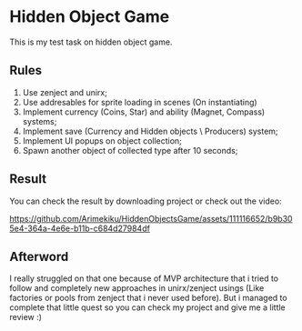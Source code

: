 # Hidden Object Game
This is my test task on hidden object game.
## Rules
1. Use zenject and unirx;
2. Use addresables for sprite loading in scenes (On instantiating)
3. Implement currency (Coins, Star) and ability (Magnet, Compass) systems;
4. Implement save (Currency and Hidden objects \ Producers) system;
5. Implement UI popups on object collection;
6. Spawn another object of collected type after 10 seconds;

## Result
You can check the result by downloading project or check out the video:


https://github.com/Arimekiku/HiddenObjectsGame/assets/111116652/b9b305e4-364a-4e6e-b11b-c684d27984df

## Afterword
I really struggled on that one because of MVP architecture that i tried to follow and completely new approaches in unirx/zenject usings (Like factories or pools from zenject that i never used before).
But i managed to complete that little quest so you can check my project and give me a little review :)
